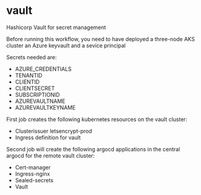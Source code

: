 # vault
Hashicorp Vault for secret management

Before running this workflow, you need to have deployed a three-node AKS cluster an Azure keyvault and a sevice principal

Secrets needed are:

  - AZURE_CREDENTIALS
  - TENANTID
  - CLIENTID
  - CLIENTSECRET
  - SUBSCRIPTIONID
  - AZUREVAULTNAME
  - AZUREVAULTKEYNAME

First job creates the following kubernetes resources on the vault cluster:

  - Clusterissuer letsencrypt-prod
  - Ingress definition for vault

Second job will create the following argocd applications in the central argocd for the remote vault cluster:

  - Cert-manager
  - Ingress-nginx
  - Sealed-secrets
  - Vault